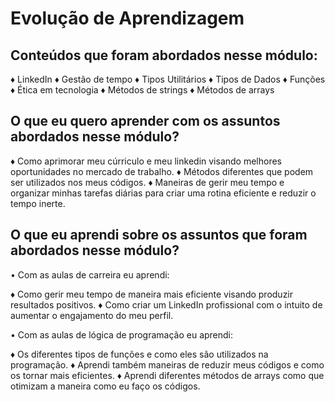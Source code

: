 # Evolução de Aprendizagem

## Conteúdos que foram abordados nesse módulo:

♦ LinkedIn
♦ Gestão de tempo
♦ Tipos Utilitários
♦ Tipos de Dados
♦ Funções
♦ Ética em tecnologia
♦ Métodos de strings
♦ Métodos de arrays

## O que eu quero aprender com os assuntos abordados nesse módulo?

♦ Como aprimorar meu cúrriculo e meu linkedin visando melhores oportunidades no mercado de trabalho.
♦ Métodos diferentes que podem ser utilizados nos meus códigos.
♦ Maneiras de gerir meu tempo e organizar minhas tarefas diárias para criar uma rotina eficiente e reduzir o tempo inerte.


## O que eu aprendi sobre os assuntos que foram abordados nesse módulo?

• Com as aulas de carreira eu aprendi:

♦ Como gerir meu tempo de maneira mais eficiente visando produzir resultados positivos.
♦ Como criar um LinkedIn profissional com o intuito de aumentar o engajamento do meu perfil.

• Com as aulas de lógica de programação eu aprendi:

♦ Os diferentes tipos de funções e como eles são utilizados na programação.
♦ Aprendi também maneiras de reduzir meus códigos e como os tornar mais eficientes.
♦ Aprendi diferentes métodos de arrays como que otimizam a maneira como eu faço os códigos.

